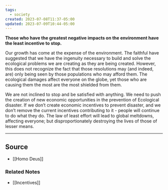 ```yaml
---
tags:
  - society
created: 2023-07-08T11:37-05:00
updated: 2023-07-09T10:44-05:00
---
```

**Those who have the greatest negative impacts on the environment have the least incentive to stop.**

Our growth has come at the expense of the environment. The faithful have suggested that we have the ingenuity necessary to build and solve the ecological problems we are creating as they are being created. However, this does not recognize the fact that those resolutions may (and indeed, are) only being seen by those populations who may afford them. The ecological damages affect everyone on the globe, yet those who are causing them the most are the most shielded from them.

We are not inclined to stop and be satisfied with anything. We need to push the creation of new economic opportunities in the prevention of Ecological disaster. If we don’t create economic incentives to prevent disaster, and we don’t remove the current incentives contributing to it - people will continue to do what they do. The law of least effort will lead to global meltdowns, affecting everyone; but disproportionately destroying the lives of those of lesser means. 

---

## Source
- [[Homo Deus]]

### Related Notes
- [[Incentives]]